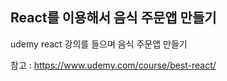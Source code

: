 ## React를 이용해서 음식 주문앱 만들기

udemy react 강의를 들으며 음식 주문앱 만들기

참고 : https://www.udemy.com/course/best-react/